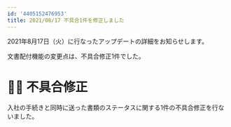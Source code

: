 ```yaml
---
id: '4405152476953'
title: 2021/08/17 不具合1件を修正しました
---
```

2021年8月17日（火）に行なったアップデートの詳細をお知らせします。

文書配付機能の変更点は、不具合修正1件でした。

# 👨‍⚕️ 不具合修正

入社の手続きと同時に送った書類のステータスに関する1件の不具合修正を行ないました。
